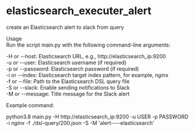 # elasticsearch_executer_alert <br />
create an Elasticsearch alert to slack from query<br />



Usage<br />
Run the script main.py with the following command-line arguments:<br />

-H or --host: Elasticsearch URL, e.g., http://elasticsearch_ip:9200<br />
-u or --user: Elasticsearch username (if required) <br />
-p or --password: Elasticsearch password (if required) <br />
-i or --index: Elasticsearch target index pattern, for example, *nginx* <br /> 
-f or --file: Path to the Elasticsearch DSL query file <br /> 
-S or --slack: Enable sending notifications to Slack <br />
-M or --message: Title message for the Slack alert <br />

Example command:  <br />

python3.8 main.py -H http://elasticsearch_ip:9200 -u USER -p PASSWORD -i *nginx* -f ./dsl-query/200.json -S -M 'alert----elasticsearch'
